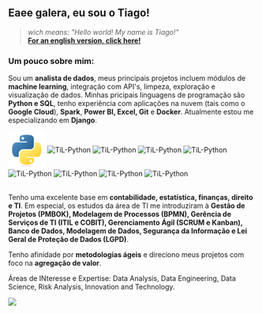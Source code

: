 
## Eaee galera, eu sou o Tiago!
> _wich means: "Hello world! My name is Tiago!"_  
> **[For an english version, click here!](https://github.com/til021)**   
### Um pouco sobre mim:


Sou um **analista de dados**, meus principais projetos incluem módulos de **machine learning**, integração com API's, limpeza, exploração e visualização de dados. Minhas pricipais linguagens de programação são **Python e SQL**, tenho experiência com aplicações na nuvem (tais como o **Google Cloud**), **Spark**, **Power BI, Excel, Git** e **Docker**. Atualmente estou me especializando em **Django**.
</div> 
<div style="display: inline_block">    
    <img align="center" alt="TiL-Python" height="75" width="75" src="https://raw.githubusercontent.com/devicons/devicon/master/icons/python/python-original.svg">
    <img align="center" alt="TiL-Python" height="110" width="120" src="https://cdn.jsdelivr.net/gh/devicons/devicon/icons/mysql/mysql-original-wordmark.svg">
    <img align="center" alt="TiL-Python" height="80" width="75" src="https://upload.wikimedia.org/wikipedia/commons/0/01/Google-cloud-platform.svg">
    <img align="center" alt="TiL-Python" height="110" width="135" src="https://www.vectorlogo.zone/logos/apache_spark/apache_spark-ar21.svg">
    <img align="center" alt="TiL-Python" height="80" width="95" src="https://static.djangoproject.com/img/logos/django-logo-negative.svg">
    <img align="center" alt="TiL-Python" height="120" width="85" src="https://www.svgrepo.com/show/349342/docker.svg">  
    <img align="center" alt="TiL-Python" height="60" width="75" src="https://upload.wikimedia.org/wikipedia/commons/9/91/Octicons-mark-github.svg">
    <img align="center" alt="TiL-Python" height="60" width="55" src="https://upload.wikimedia.org/wikipedia/commons/thumb/c/cf/New_Power_BI_Logo.svg/2048px-New_Power_BI_Logo.svg.png">
    <img align="center" alt="TiL-Python" height="60" width="75" src="https://upload.wikimedia.org/wikipedia/commons/3/34/Microsoft_Office_Excel_%282019%E2%80%93present%29.svg">

</div><br>


Tenho uma excelente base em **contabilidade, estatística, finanças, direito e TI**. Em especial, os estudos da área de TI me introduziram à **Gestão de Projetos (PMBOK), Modelagem de Processos (BPMN), Gerência de Serviços de TI (ITIL e COBIT), Gerenciamento Ágil (SCRUM e Kanban), Banco de Dados, Modelagem de Dados, Segurança da Informação e Lei Geral de Proteção de Dados (LGPD)**. 

Tenho afinidade por **metodologias ágeis** e direciono meus projetos com foco na **agregação de valor**.

Áreas de INteresse e Expertise: Data Analysis, Data Engineering, Data Science, Risk Analysis, Innovation and Technology.



<div align="left">
  <a href="https://github.com/til021">
  <img height="200em" src="https://github-readme-stats.vercel.app/api?username=til021&show_icons=true&theme=swift&include_all_commits=true&count_private=true"/>
